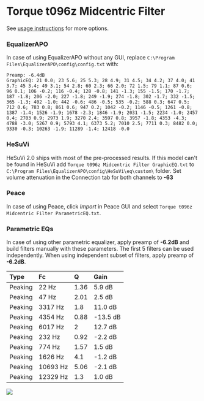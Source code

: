 # Torque t096z Midcentric Filter
See [usage instructions](https://github.com/jaakkopasanen/AutoEq#usage) for more options.

### EqualizerAPO
In case of using EqualizerAPO without any GUI, replace `C:\Program Files\EqualizerAPO\config\config.txt`
with:
```
Preamp: -6.4dB
GraphicEQ: 21 0.0; 23 5.6; 25 5.3; 28 4.9; 31 4.5; 34 4.2; 37 4.0; 41 3.7; 45 3.4; 49 3.1; 54 2.8; 60 2.3; 66 2.0; 72 1.5; 79 1.1; 87 0.6; 96 0.1; 106 -0.2; 116 -0.4; 128 -0.8; 141 -1.3; 155 -1.5; 170 -1.7; 187 -1.8; 206 -2.0; 227 -1.8; 249 -1.9; 274 -1.8; 302 -1.7; 332 -1.5; 365 -1.3; 402 -1.0; 442 -0.6; 486 -0.5; 535 -0.2; 588 0.3; 647 0.5; 712 0.6; 783 0.8; 861 0.6; 947 0.2; 1042 -0.2; 1146 -0.5; 1261 -0.8; 1387 -1.4; 1526 -1.9; 1678 -2.3; 1846 -1.9; 2031 -1.5; 2234 -1.0; 2457 0.4; 2703 0.9; 2973 1.9; 3270 2.4; 3597 0.8; 3957 -1.8; 4353 -4.3; 4788 -3.0; 5267 0.9; 5793 4.1; 6373 5.2; 7010 2.5; 7711 0.3; 8482 0.0; 9330 -0.3; 10263 -1.9; 11289 -1.4; 12418 -0.0
```

### HeSuVi
HeSuVi 2.0 ships with most of the pre-processed results. If this model can't be found in HeSuVi add
`Torque t096z Midcentric Filter GraphicEQ.txt` to `C:\Program Files\EqualizerAPO\config\HeSuVi\eq\custom\` folder.
Set volume attenuation in the Connection tab for both channels to **-63**

### Peace
In case of using Peace, click *Import* in Peace GUI and select `Torque t096z Midcentric Filter ParametricEQ.txt`.

### Parametric EQs
In case of using other parametric equalizer, apply preamp of **-6.2dB** and build filters manually
with these parameters. The first 5 filters can be used independently.
When using independent subset of filters, apply preamp of **-6.2dB**.

| Type    | Fc       |    Q | Gain     |
|:--------|:---------|:-----|:---------|
| Peaking | 22 Hz    | 1.36 | 5.9 dB   |
| Peaking | 47 Hz    | 2.01 | 2.5 dB   |
| Peaking | 3317 Hz  | 1.8  | 11.0 dB  |
| Peaking | 4354 Hz  | 0.88 | -13.5 dB |
| Peaking | 6017 Hz  | 2    | 12.7 dB  |
| Peaking | 232 Hz   | 0.92 | -2.2 dB  |
| Peaking | 774 Hz   | 1.57 | 1.5 dB   |
| Peaking | 1626 Hz  | 4.1  | -1.2 dB  |
| Peaking | 10693 Hz | 5.06 | -2.1 dB  |
| Peaking | 12329 Hz | 1.3  | 1.0 dB   |

![](https://raw.githubusercontent.com/jaakkopasanen/AutoEq/master/results/innerfidelity/sbaf-serious/Torque%20t096z%20Midcentric%20Filter/Torque%20t096z%20Midcentric%20Filter.png)